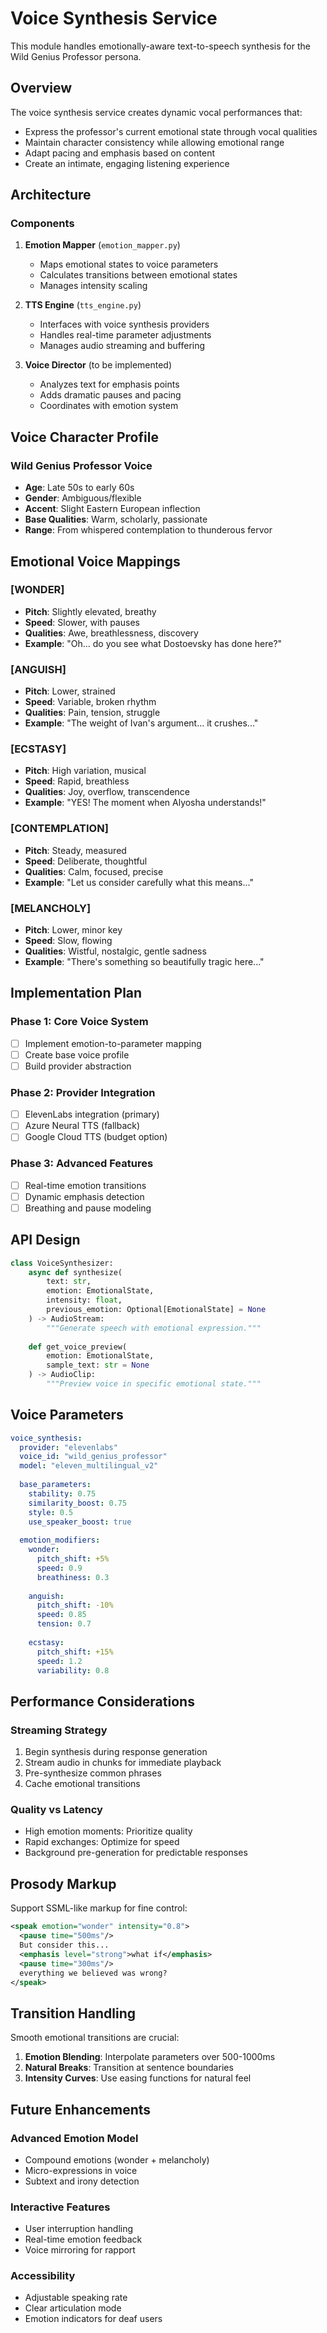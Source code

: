 # Voice Synthesis Service

This module handles emotionally-aware text-to-speech synthesis for the Wild Genius Professor persona.

## Overview

The voice synthesis service creates dynamic vocal performances that:
- Express the professor's current emotional state through vocal qualities
- Maintain character consistency while allowing emotional range
- Adapt pacing and emphasis based on content
- Create an intimate, engaging listening experience

## Architecture

### Components

1. **Emotion Mapper** (`emotion_mapper.py`)
   - Maps emotional states to voice parameters
   - Calculates transitions between emotional states
   - Manages intensity scaling

2. **TTS Engine** (`tts_engine.py`)
   - Interfaces with voice synthesis providers
   - Handles real-time parameter adjustments
   - Manages audio streaming and buffering

3. **Voice Director** (to be implemented)
   - Analyzes text for emphasis points
   - Adds dramatic pauses and pacing
   - Coordinates with emotion system

## Voice Character Profile

### Wild Genius Professor Voice
- **Age**: Late 50s to early 60s
- **Gender**: Ambiguous/flexible
- **Accent**: Slight Eastern European inflection
- **Base Qualities**: Warm, scholarly, passionate
- **Range**: From whispered contemplation to thunderous fervor

## Emotional Voice Mappings

### [WONDER]
- **Pitch**: Slightly elevated, breathy
- **Speed**: Slower, with pauses
- **Qualities**: Awe, breathlessness, discovery
- **Example**: "Oh... do you see what Dostoevsky has done here?"

### [ANGUISH]
- **Pitch**: Lower, strained
- **Speed**: Variable, broken rhythm
- **Qualities**: Pain, tension, struggle
- **Example**: "The weight of Ivan's argument... it crushes..."

### [ECSTASY]
- **Pitch**: High variation, musical
- **Speed**: Rapid, breathless
- **Qualities**: Joy, overflow, transcendence
- **Example**: "YES! The moment when Alyosha understands!"

### [CONTEMPLATION]
- **Pitch**: Steady, measured
- **Speed**: Deliberate, thoughtful
- **Qualities**: Calm, focused, precise
- **Example**: "Let us consider carefully what this means..."

### [MELANCHOLY]
- **Pitch**: Lower, minor key
- **Speed**: Slow, flowing
- **Qualities**: Wistful, nostalgic, gentle sadness
- **Example**: "There's something so beautifully tragic here..."

## Implementation Plan

### Phase 1: Core Voice System
- [ ] Implement emotion-to-parameter mapping
- [ ] Create base voice profile
- [ ] Build provider abstraction

### Phase 2: Provider Integration
- [ ] ElevenLabs integration (primary)
- [ ] Azure Neural TTS (fallback)
- [ ] Google Cloud TTS (budget option)

### Phase 3: Advanced Features
- [ ] Real-time emotion transitions
- [ ] Dynamic emphasis detection
- [ ] Breathing and pause modeling

## API Design

```python
class VoiceSynthesizer:
    async def synthesize(
        text: str,
        emotion: EmotionalState,
        intensity: float,
        previous_emotion: Optional[EmotionalState] = None
    ) -> AudioStream:
        """Generate speech with emotional expression."""
        
    def get_voice_preview(
        emotion: EmotionalState,
        sample_text: str = None
    ) -> AudioClip:
        """Preview voice in specific emotional state."""
```

## Voice Parameters

```yaml
voice_synthesis:
  provider: "elevenlabs"
  voice_id: "wild_genius_professor"
  model: "eleven_multilingual_v2"
  
  base_parameters:
    stability: 0.75
    similarity_boost: 0.75
    style: 0.5
    use_speaker_boost: true
    
  emotion_modifiers:
    wonder:
      pitch_shift: +5%
      speed: 0.9
      breathiness: 0.3
      
    anguish:
      pitch_shift: -10%
      speed: 0.85
      tension: 0.7
      
    ecstasy:
      pitch_shift: +15%
      speed: 1.2
      variability: 0.8
```

## Performance Considerations

### Streaming Strategy
1. Begin synthesis during response generation
2. Stream audio in chunks for immediate playback
3. Pre-synthesize common phrases
4. Cache emotional transitions

### Quality vs Latency
- High emotion moments: Prioritize quality
- Rapid exchanges: Optimize for speed
- Background pre-generation for predictable responses

## Prosody Markup

Support SSML-like markup for fine control:

```xml
<speak emotion="wonder" intensity="0.8">
  <pause time="500ms"/>
  But consider this...
  <emphasis level="strong">what if</emphasis>
  <pause time="300ms"/>
  everything we believed was wrong?
</speak>
```

## Transition Handling

Smooth emotional transitions are crucial:

1. **Emotion Blending**: Interpolate parameters over 500-1000ms
2. **Natural Breaks**: Transition at sentence boundaries
3. **Intensity Curves**: Use easing functions for natural feel

## Future Enhancements

### Advanced Emotion Model
- Compound emotions (wonder + melancholy)
- Micro-expressions in voice
- Subtext and irony detection

### Interactive Features
- User interruption handling
- Real-time emotion feedback
- Voice mirroring for rapport

### Accessibility
- Adjustable speaking rate
- Clear articulation mode
- Emotion indicators for deaf users